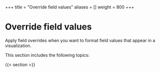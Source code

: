 +++
title = "Override field values"
aliases = []
weight = 800
+++

# Override field values

Apply field overrides when you want to format field values that appear in a visualization.

This section includes the following topics:

{{< section >}}
